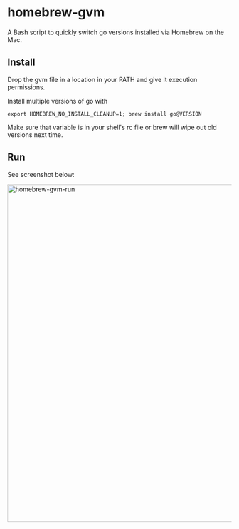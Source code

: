 # homebrew-gvm
A Bash script to quickly switch go versions installed via Homebrew on the Mac.

## Install

Drop the gvm file in a location in your PATH and give it execution permissions. 

Install multiple versions of go with 

```
export HOMEBREW_NO_INSTALL_CLEANUP=1; brew install go@VERSION
```
Make sure that variable is in your shell's rc file or brew will wipe out old
versions next time.

## Run

See screenshot below:

<img width="756" alt="homebrew-gvm-run" src="https://user-images.githubusercontent.com/30232/166242322-811deef8-57f3-4a54-a0ff-e37b79579db9.png">
